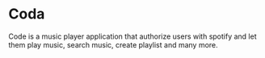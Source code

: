 # Coda
Code is a music player application that authorize users with spotify and let them play music, search music, create playlist and many more.
